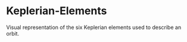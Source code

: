# Keplerian-Elements
Visual representation of the six Keplerian elements used to describe an orbit.
